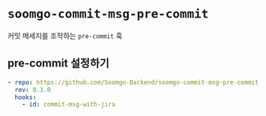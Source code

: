 # `soomgo-commit-msg-pre-commit`

커밋 메세지를 조작하는 `pre-commit` 훅

## pre-commit 설정하기

```yaml
- repo: https://github.com/Soomgo-Backend/soomgo-commit-msg-pre-commit
  rev: 0.1.0
  hooks:
    - id: commit-msg-with-jira
```

